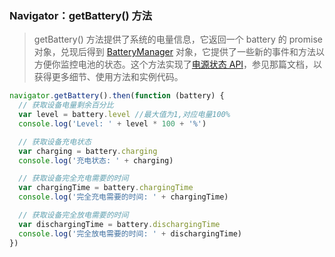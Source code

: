 
### Navigator：getBattery() 方法

> getBattery() 方法提供了系统的电量信息，它返回一个 battery 的 promise 对象，兑现后得到 [BatteryManager](https://developer.mozilla.org/zh-CN/docs/Web/API/BatteryManager) 对象，它提供了一些新的事件和方法以方便你监控电池的状态。这个方法实现了[电源状态 API](https://developer.mozilla.org/zh-CN/docs/Web/API/Battery_Status_API)，参见那篇文档，以获得更多细节、使用方法和实例代码。

```js
navigator.getBattery().then(function (battery) {
  // 获取设备电量剩余百分比
  var level = battery.level //最大值为1,对应电量100%
  console.log('Level: ' + level * 100 + '%')

  // 获取设备充电状态
  var charging = battery.charging
  console.log('充电状态: ' + charging)

  // 获取设备完全充电需要的时间
  var chargingTime = battery.chargingTime
  console.log('完全充电需要的时间: ' + chargingTime)

  // 获取设备完全放电需要的时间
  var dischargingTime = battery.dischargingTime
  console.log('完全放电需要的时间: ' + dischargingTime)
})
```